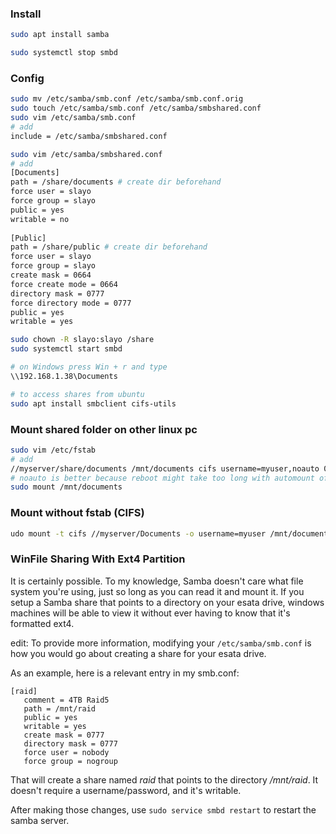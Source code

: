 ### Install

```bash
sudo apt install samba

sudo systemctl stop smbd
```

### Config

```bash
sudo mv /etc/samba/smb.conf /etc/samba/smb.conf.orig
sudo touch /etc/samba/smb.conf /etc/samba/smbshared.conf
sudo vim /etc/samba/smb.conf
# add
include = /etc/samba/smbshared.conf

sudo vim /etc/samba/smbshared.conf
# add
[Documents] 
path = /share/documents # create dir beforehand
force user = slayo
force group = slayo 
public = yes 
writable = no 
 
[Public] 
path = /share/public # create dir beforehand
force user = slayo 
force group = slayo 
create mask = 0664 
force create mode = 0664 
directory mask = 0777 
force directory mode = 0777 
public = yes 
writable = yes

sudo chown -R slayo:slayo /share
sudo systemctl start smbd

# on Windows press Win + r and type
\\192.168.1.38\Documents

# to access shares from ubuntu
sudo apt install smbclient cifs-utils
```

### Mount shared folder on other linux pc

```bash
sudo vim /etc/fstab
# add
//myserver/share/documents /mnt/documents cifs username=myuser,noauto 0 0
# noauto is better because reboot might take too long with automount of smb
sudo mount /mnt/documents
```

### Mount without fstab (CIFS)

```bash
udo mount -t cifs //myserver/Documents -o username=myuser /mnt/documents
```





### WinFile Sharing With Ext4 Partition

It is certainly possible. To my knowledge, Samba doesn't care what file system you're using, just so long as you can read it and mount it. If you setup a Samba share that points to a directory on your esata drive, windows machines will be able to view it without ever having to know that it's formatted ext4.

edit: To provide more information, modifying your `/etc/samba/smb.conf` is how you would go about creating a share for your esata drive.

As an example, here is a relevant entry in my smb.conf:

```
[raid]
   comment = 4TB Raid5
   path = /mnt/raid
   public = yes
   writable = yes
   create mask = 0777
   directory mask = 0777
   force user = nobody
   force group = nogroup
```

That will create a share named *raid* that points to the directory */mnt/raid*. It doesn't require a username/password, and it's writable.

After making those changes, use `sudo service smbd restart` to restart the samba server.